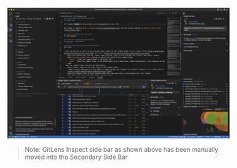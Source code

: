 <p align="center">
  <img src="../../images/docs/side-bar-views.png" alt="All Open Sidebar Views" />
</p>

> Note: GitLens Inspect side bar as shown above has been manually moved into the Secondary Side Bar
